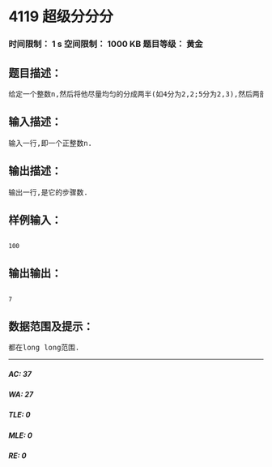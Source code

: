 # 4119 超级分分分   
### 时间限制： 1 s     空间限制： 1000 KB     题目等级： 黄金  
## 题目描述：  

<pre>
给定一个整数n,然后将他尽量均匀的分成两半(如4分为2,2;5分为2,3),然后两部分同时这样做,直到分出来都是一为止.求我们需要将它分成一的步骤数.
</pre>
  
  
## 输入描述：  

<pre>
输入一行,即一个正整数n.
</pre>
  
  
## 输出描述：  

<pre>
输出一行,是它的步骤数.
</pre>
  
  
## 样例输入：  

<pre><code>
100
</code></pre>
  
  
## 输出输出：  

<pre><code>
7
</code></pre>
  
  
## 数据范围及提示：  

<pre>
都在long long范围.
</pre>
  
  
***  

##### AC: 37  
##### WA: 27  
##### TLE: 0  
##### MLE: 0  
##### RE: 0  
